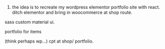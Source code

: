 1. the idea is to recreate my wordpress elementor portfolio site with react.
ditch elementor and bring in woocommerce at shop route.

sass custom material ui.

portfolio for items 

(think perhaps wp...) cpt at shop/ portfolio.

